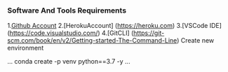 ### Software And Tools Requirements 

1.[Github Account](https://github.com)
2.[HerokuAccount] (https://heroku.com)
3.[VSCode IDE] (https://code.visualstudio.com/)
4.[GitCLI] (https://git-scm.com/book/en/v2/Getting-started-The-Command-Line)
Create new environment 

...
conda create -p venv python==3.7 -y 
...